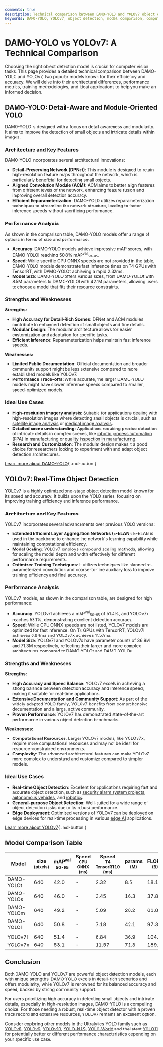 ```yaml
---
comments: true
description: Technical comparison between DAMO-YOLO and YOLOv7 object detection models, highlighting architecture, performance, and use cases.
keywords: DAMO-YOLO, YOLOv7, object detection, model comparison, computer vision, Ultralytics
---
```


# DAMO-YOLO vs YOLOv7: A Technical Comparison

Choosing the right object detection model is crucial for computer vision tasks. This page provides a detailed technical comparison between DAMO-YOLO and YOLOv7, two popular models known for their efficiency and accuracy. We will delve into their architectural differences, performance metrics, training methodologies, and ideal applications to help you make an informed decision.

<script async src="https://cdn.jsdelivr.net/npm/chart.js@3.9.1/dist/chart.min.js"></script>
<script defer src="../../javascript/benchmark.js"></script>

<canvas id="modelComparisonChart" width="1024" height="400" active-models='["DAMO-YOLO", "YOLOv7"]'></canvas>

## DAMO-YOLO: Detail-Aware and Module-Oriented YOLO

DAMO-YOLO is designed with a focus on detail awareness and modularity. It aims to improve the detection of small objects and intricate details within images.

### Architecture and Key Features

DAMO-YOLO incorporates several architectural innovations:

- **Detail-Preserving Network (DPNet)**: This module is designed to retain high-resolution feature maps throughout the network, which is particularly beneficial for detecting small objects.
- **Aligned Convolution Module (ACM)**: ACM aims to better align features from different levels of the network, enhancing feature fusion and improving overall detection accuracy.
- **Efficient Reparameterization**: DAMO-YOLO utilizes reparameterization techniques to streamline the network structure, leading to faster inference speeds without sacrificing performance.

### Performance Analysis

As shown in the comparison table, DAMO-YOLO models offer a range of options in terms of size and performance.

- **Accuracy**: DAMO-YOLO models achieve impressive mAP scores, with DAMO-YOLOl reaching 50.8% mAP<sup>val</sup><sub>50-95</sub>.
- **Speed**: While specific CPU ONNX speeds are not provided in the table, DAMO-YOLO models demonstrate fast inference times on T4 GPUs with TensorRT, with DAMO-YOLOt achieving a rapid 2.32ms.
- **Model Size**: DAMO-YOLO offers various sizes, from DAMO-YOLOt with 8.5M parameters to DAMO-YOLOl with 42.1M parameters, allowing users to choose a model that fits their resource constraints.

### Strengths and Weaknesses

**Strengths:**

- **High Accuracy for Detail-Rich Scenes**: DPNet and ACM modules contribute to enhanced detection of small objects and fine details.
- **Modular Design**: The modular architecture allows for easier customization and adaptation for specific tasks.
- **Efficient Inference**: Reparameterization helps maintain fast inference speeds.

**Weaknesses:**

- **Limited Public Documentation**: Official documentation and broader community support might be less extensive compared to more established models like YOLOv7.
- **Performance Trade-offs**: While accurate, the larger DAMO-YOLO models might have slower inference speeds compared to smaller, speed-optimized models.

### Ideal Use Cases

- **High-resolution imagery analysis**: Suitable for applications dealing with high-resolution images where detecting small objects is crucial, such as [satellite image analysis](https://www.ultralytics.com/blog/using-computer-vision-to-analyse-satellite-imagery) or [medical image analysis](https://www.ultralytics.com/glossary/medical-image-analysis).
- **Detailed scene understanding**: Applications requiring precise detection of intricate details in complex scenes, like [robotic process automation (RPA)](https://www.ultralytics.com/glossary/robotic-process-automation-rpa) in manufacturing or [quality inspection in manufacturing](https://www.ultralytics.com/blog/quality-inspection-in-manufacturing-traditional-vs-deep-learning-methods).
- **Research and Customization**: The modular design makes it a good choice for researchers looking to experiment with and adapt object detection architectures.

[Learn more about DAMO-YOLO](https://github.com/tinyvision/DAMO-YOLO){ .md-button }

## YOLOv7: Real-Time Object Detection

[YOLOv7](https://docs.ultralytics.com/models/yolov7/) is a highly optimized one-stage object detection model known for its speed and accuracy. It builds upon the YOLO series, focusing on improving training efficiency and inference performance.

### Architecture and Key Features

YOLOv7 incorporates several advancements over previous YOLO versions:

- **Extended Efficient Layer Aggregation Networks (E-ELAN)**: E-ELAN is used in the backbone to enhance the network's learning capability while maintaining computational efficiency.
- **Model Scaling**: YOLOv7 employs compound scaling methods, allowing for scaling the model depth and width effectively for different performance requirements.
- **Optimized Training Techniques**: It utilizes techniques like planned re-parameterized convolution and coarse-to-fine auxiliary loss to improve training efficiency and final accuracy.

### Performance Analysis

YOLOv7 models, as shown in the comparison table, are designed for high performance:

- **Accuracy**: YOLOv7l achieves a mAP<sup>val</sup><sub>50-95</sub> of 51.4%, and YOLOv7x reaches 53.1%, demonstrating excellent detection accuracy.
- **Speed**: While CPU ONNX speeds are not listed, YOLOv7 models are optimized for fast inference. On T4 GPUs with TensorRT, YOLOv7l achieves 6.84ms and YOLOv7x achieves 11.57ms.
- **Model Size**: YOLOv7l and YOLOv7x have parameter counts of 36.9M and 71.3M respectively, reflecting their larger and more complex architectures compared to DAMO-YOLOt and DAMO-YOLOs.

### Strengths and Weaknesses

**Strengths:**

- **High Accuracy and Speed Balance**: YOLOv7 excels in achieving a strong balance between detection accuracy and inference speed, making it suitable for real-time applications.
- **Extensive Documentation and Community Support**: As part of the widely adopted YOLO family, YOLOv7 benefits from comprehensive documentation and a large, active community.
- **Proven Performance**: YOLOv7 has demonstrated state-of-the-art performance in various object detection benchmarks.

**Weaknesses:**

- **Computational Resources**: Larger YOLOv7 models, like YOLOv7x, require more computational resources and may not be ideal for resource-constrained environments.
- **Complexity**: The advanced architectural features can make YOLOv7 more complex to understand and customize compared to simpler models.

### Ideal Use Cases

- **Real-time Object Detection**: Excellent for applications requiring fast and accurate object detection, such as [security alarm system projects](https://www.ultralytics.com/blog/security-alarm-system-projects-with-ultralytics-yolov8), [autonomous vehicles](https://www.ultralytics.com/solutions/ai-in-self-driving), and [robotics](https://www.ultralytics.com/glossary/robotics).
- **General-purpose Object Detection**: Well-suited for a wide range of object detection tasks due to its robust performance.
- **Edge Deployment**: Optimized versions of YOLOv7 can be deployed on edge devices for real-time processing in various [edge AI](https://www.ultralytics.com/glossary/edge-ai) applications.

[Learn more about YOLOv7](https://docs.ultralytics.com/models/yolov7/){ .md-button }

## Model Comparison Table

| Model      | size<br><sup>(pixels) | mAP<sup>val<br>50-95 | Speed<br><sup>CPU ONNX<br>(ms) | Speed<br><sup>T4 TensorRT10<br>(ms) | params<br><sup>(M) | FLOPs<br><sup>(B) |
| ---------- | --------------------- | -------------------- | ------------------------------ | ----------------------------------- | ------------------ | ----------------- |
| DAMO-YOLOt | 640                   | 42.0                 | -                              | 2.32                                | 8.5                | 18.1              |
| DAMO-YOLOs | 640                   | 46.0                 | -                              | 3.45                                | 16.3               | 37.8              |
| DAMO-YOLOm | 640                   | 49.2                 | -                              | 5.09                                | 28.2               | 61.8              |
| DAMO-YOLOl | 640                   | 50.8                 | -                              | 7.18                                | 42.1               | 97.3              |
|            |                       |                      |                                |                                     |                    |                   |
| YOLOv7l    | 640                   | 51.4                 | -                              | 6.84                                | 36.9               | 104.7             |
| YOLOv7x    | 640                   | 53.1                 | -                              | 11.57                               | 71.3               | 189.9             |

## Conclusion

Both DAMO-YOLO and YOLOv7 are powerful object detection models, each with unique strengths. DAMO-YOLO excels in detail-rich scenarios and offers modularity, while YOLOv7 is renowned for its balanced accuracy and speed, backed by strong community support.

For users prioritizing high accuracy in detecting small objects and intricate details, especially in high-resolution images, DAMO-YOLO is a compelling choice. For those needing a robust, real-time object detector with a proven track record and extensive resources, YOLOv7 remains an excellent option.

Consider exploring other models in the Ultralytics YOLO family such as [YOLOv8](https://www.ultralytics.com/yolo), [YOLOv9](https://docs.ultralytics.com/models/yolov9/), [YOLOv10](https://docs.ultralytics.com/models/yolov10/), [YOLO-NAS](https://docs.ultralytics.com/models/yolo-nas/), [YOLO-World](https://docs.ultralytics.com/models/yolo-world/) and the latest [YOLO11](https://docs.ultralytics.com/models/yolo11/) for potentially better or different performance characteristics depending on your specific use case.
